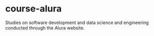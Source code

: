 # course-alura
 Studies on software development and data science and engineering conducted through the Alura website.
